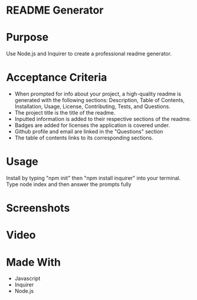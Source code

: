 # README Generator

# Purpose
Use Node.js and Inquirer to create a professional readme generator.

# Acceptance Criteria
- When prompted for info about your project, a high-quality readme is generated with the following sections: Description, Table of Contents, Installation, Usage, License, Contributing, Tests, and Questions.
- The project title is the title of the readme.
- Inputted information is added to their respective sections of the readme.
- Badges are added for licenses the application is covered under.
- Github profile and email are linked in the "Questions" section
- The table of contents links to its corresponding sections. 

# Usage
Install by typing "npm init" then "npm install inquirer" into your terminal.
Type node index and then answer the prompts fully

# Screenshots


# Video


# Made With
- Javascript
- Inquirer
- Node.js 
